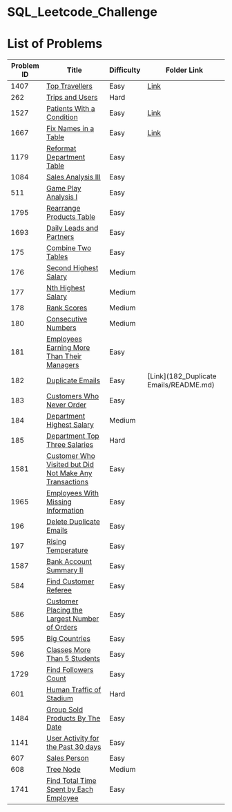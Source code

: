 # SQL_Leetcode_Challenge

# List of Problems


| Problem ID | Title                                                                                                                                          | Difficulty | Folder Link |
|------------|------------------------------------------------------------------------------------------------------------------------------------------------|------------| -----------|
| 1407       | [Top Travellers](https://leetcode.com/problems/top-travellers)                                                                                 | Easy       | [Link](./1407_Top_Travellers/README.md) |
| 262        | [Trips and Users](https://leetcode.com/problems/trips-and-users)                                                                               | Hard       | 
| 1527       | [Patients With a Condition](https://leetcode.com/problems/patients-with-a-condition)                                                           | Easy       | [Link](./1527_Patients%20With%20a%20Condition/README.md) |
| 1667       | [Fix Names in a Table](https://leetcode.com/problems/fix-names-in-a-table)                                                                     | Easy       | [Link](1667_Fix_Names_in_a_Table/README.md) |
| 1179       | [Reformat Department Table](https://leetcode.com/problems/reformat-department-table)                                                           | Easy       | 
| 1084       | [Sales Analysis III](https://leetcode.com/problems/sales-analysis-iii)                                                                         | Easy       | 
| 511        | [Game Play Analysis I](https://leetcode.com/problems/game-play-analysis-i)                                                                     | Easy       | 
| 1795       | [Rearrange Products Table](https://leetcode.com/problems/rearrange-products-table)                                                             | Easy       | 
| 1693       | [Daily Leads and Partners](https://leetcode.com/problems/daily-leads-and-partners)                                                             | Easy       | 
| 175        | [Combine Two Tables](https://leetcode.com/problems/combine-two-tables)                                                                         | Easy       | 
| 176        | [Second Highest Salary](https://leetcode.com/problems/second-highest-salary)                                                                   | Medium     | 
| 177        | [Nth Highest Salary](https://leetcode.com/problems/nth-highest-salary)                                                                         | Medium     | 
| 178        | [Rank Scores](https://leetcode.com/problems/rank-scores)                                                                                       | Medium     | 
| 180        | [Consecutive Numbers](https://leetcode.com/problems/consecutive-numbers)                                                                       | Medium     | 
| 181        | [Employees Earning More Than Their Managers](https://leetcode.com/problems/employees-earning-more-than-their-managers)                         | Easy       | 
| 182        | [Duplicate Emails](https://leetcode.com/problems/duplicate-emails)                                                                             | Easy       | [Link](182_Duplicate Emails/README.md) |
| 183        | [Customers Who Never Order](https://leetcode.com/problems/customers-who-never-order)                                                           | Easy       | 
| 184        | [Department Highest Salary](https://leetcode.com/problems/department-highest-salary)                                                           | Medium     | 
| 185        | [Department Top Three Salaries](https://leetcode.com/problems/department-top-three-salaries)                                                   | Hard       | 
| 1581       | [Customer Who Visited but Did Not Make Any Transactions](https://leetcode.com/problems/customer-who-visited-but-did-not-make-any-transactions) | Easy       | 
| 1965       | [Employees With Missing Information](https://leetcode.com/problems/employees-with-missing-information)                                         | Easy       | 
| 196        | [Delete Duplicate Emails](https://leetcode.com/problems/delete-duplicate-emails)                                                               | Easy       |
| 197        | [Rising Temperature](https://leetcode.com/problems/rising-temperature)                                                                         | Easy       | 
| 1587       | [Bank Account Summary II](https://leetcode.com/problems/bank-account-summary-ii)                                                               | Easy       | 
| 584        | [Find Customer Referee](https://leetcode.com/problems/find-customer-referee)                                                                   | Easy       | 
| 586        | [Customer Placing the Largest Number of Orders](https://leetcode.com/problems/customer-placing-the-largest-number-of-orders)                   | Easy       | 
| 595        | [Big Countries](https://leetcode.com/problems/big-countries)                                                                                   | Easy       | 
| 596        | [Classes More Than 5 Students](https://leetcode.com/problems/classes-more-than-5-students)                                                     | Easy       |
| 1729       | [Find Followers Count](https://leetcode.com/problems/find-followers-count)                                                                     | Easy       |
| 601        | [Human Traffic of Stadium](https://leetcode.com/problems/human-traffic-of-stadium/description/)                                                | Hard       |
| 1484       | [Group Sold Products By The Date](https://leetcode.com/problems/group-sold-products-by-the-date/description/)                                  | Easy       |
| 1141       | [User Activity for the Past 30 days](https://leetcode.com/problems/user-activity-for-the-past-30-days-i/description/)                          | Easy       |
| 607        | [Sales Person](https://leetcode.com/problems/sales-person/description/)                                                                        | Easy       |
| 608        | [Tree Node](https://leetcode.com/problems/tree-node/description/)                                                                              | Medium     |
| 1741       | [Find Total Time Spent by Each Employee](https://leetcode.com/problems/find-total-time-spent-by-each-employee)                                 | Easy       | 
